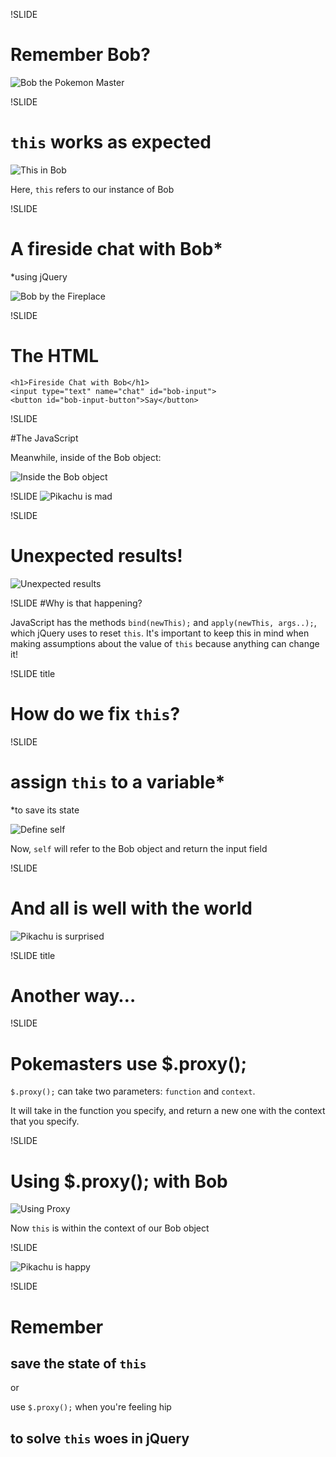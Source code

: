 !SLIDE

# Remember Bob?

![Bob the Pokemon Master](/images/pokemon-bob.jpg)

!SLIDE 

# `this` works as expected

![This in Bob](/images/this_bob.png)

Here, `this` refers to our instance of Bob

!SLIDE

# A fireside chat with Bob*
*using jQuery

![Bob by the Fireplace](/images/bob-fireplace.jpg)

!SLIDE 

# The HTML

```
<h1>Fireside Chat with Bob</h1>
<input type="text" name="chat" id="bob-input">
<button id="bob-input-button">Say</button>

```

!SLIDE

#The JavaScript

Meanwhile, inside of the Bob object:

![Inside the Bob object](/images/meanwhile_bob.png)


!SLIDE
![Pikachu is mad](/images/mad-pikachu.png)


!SLIDE
# Unexpected results!

![Unexpected results](/images/unexpected_results.png)

!SLIDE
#Why is that happening?

JavaScript has the methods `bind(newThis);` and `apply(newThis, args..);`, which jQuery uses to reset `this`. It's important to keep this in mind when making assumptions about the value of `this` because anything can change it!


!SLIDE title

# How do we fix `this`?

!SLIDE

# assign `this` to a variable* 
*to save its state

![Define self](/images/define_self.png)

Now, `self` will refer to the Bob object and return the input field

!SLIDE 
# And all is well with the world

![Pikachu is surprised](/images/suprised-pikachu.gif)

!SLIDE title

# Another way…

!SLIDE

# Pokemasters use $.proxy();

`$.proxy();` can take two parameters: `function` and `context`.

It will take in the function you specify, and return a new one with the context that you specify.

!SLIDE

# Using $.proxy(); with Bob

![Using Proxy](/images/proxy.png)

Now `this` is within the context of our Bob object

!SLIDE

![Pikachu is happy](/images/happy-pikachu.png)
	

!SLIDE

# Remember

## **save the state of `this`**

or

use `$.proxy();` when you're feeling hip

## to solve `this` woes in jQuery